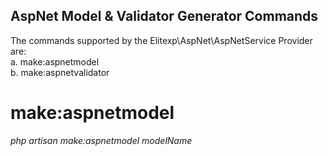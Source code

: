 ## AspNet Model & Validator Generator Commands

The commands supported by the Elitexp\AspNet\AspNetService Provider are:<br/>
a. make:aspnetmodel <br/>
b. make:aspnetvalidator <br/>

# make:aspnetmodel
<i>php artisan make:aspnetmodel modelName</i>
